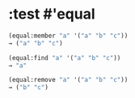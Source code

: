 # :test #'equal

```lisp
(equal:member "a" '("a" "b" "c"))
→ ("a" "b" "c")

(equal:find "a" '("a" "b" "c"))
→ "a"

(equal:remove "a" '("a" "b" "c"))
→ ("b" "c")
```
